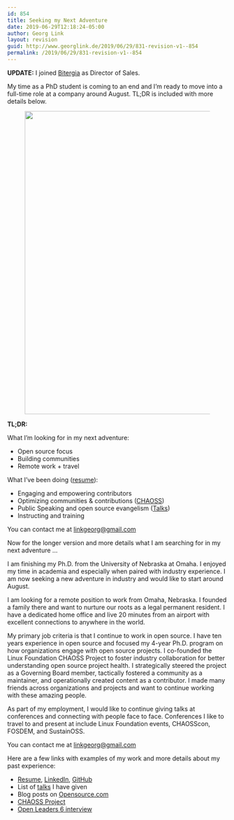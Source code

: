 ```yaml
---
id: 854
title: Seeking my Next Adventure
date: 2019-06-29T12:18:24-05:00
author: Georg Link
layout: revision
guid: http://www.georglink.de/2019/06/29/831-revision-v1--854
permalink: /2019/06/29/831-revision-v1--854
---
```

**UPDATE:** I joined [Bitergia](http://www.bitergia.com) as Director of Sales.

My time as a PhD student is coming to an end and I’m ready to move into a full-time role at a company around August. TL;DR is included with more details below.  
<figure class="wp-block-image">

<img loading="lazy" width="800" height="692" src="http://www.georglink.de/media/2019/03/beam-me-up.jpg" alt="" class="wp-image-843" srcset="http://www.georglink.de/media/2019/03/beam-me-up.jpg 800w, http://www.georglink.de/media/2019/03/beam-me-up-300x260.jpg 300w, http://www.georglink.de/media/2019/03/beam-me-up-768x664.jpg 768w" sizes="(max-width: 800px) 100vw, 800px" /> </figure> 

<p style="text-align:left">
  <strong>TL;DR:</strong>
</p>

What I’m looking for in my next adventure:

  * Open source focus
  * Building communities
  * Remote work + travel

What I’ve been doing ([resume](https://georg.link/Resume-GeorgLink.pdf)):

  * Engaging and empowering contributors 
  * Optimizing communities & contributions ([CHAOSS](https://chaoss.community))
  * Public Speaking and open source evangelism ([Talks](http://www.georglink.de/talks))
  * Instructing and training 

You can contact me at <linkgeorg@gmail.com>  




  
Now for the longer version and more details what I am searching for in my next adventure …  


I am finishing my Ph.D. from the University of Nebraska at Omaha. I enjoyed my time in academia and especially when paired with industry experience. I am now seeking a new adventure in industry and would like to start around August.  


I am looking for a remote position to work from Omaha, Nebraska. I founded a family there and want to nurture our roots as a legal permanent resident. I have a dedicated home office and live 20 minutes from an airport with excellent connections to anywhere in the world.  


My primary job criteria is that I continue to work in open source. I have ten years experience in open source and focused my 4-year Ph.D. program on how organizations engage with open source projects. I co-founded the Linux Foundation CHAOSS Project to foster industry collaboration for better understanding open source project health. I strategically steered the project as a Governing Board member, tactically fostered a community as a maintainer, and operationally created content as a contributor. I made many friends across organizations and projects and want to continue working with these amazing people.  


As part of my employment, I would like to continue giving talks at conferences and connecting with people face to face. Conferences I like to travel to and present at include Linux Foundation events, CHAOSScon, FOSDEM, and SustainOSS.  


You can contact me at <linkgeorg@gmail.com>



  
Here are a few links with examples of my work and more details about my past experience:

  * [Resume](http://georg.link/Resume-GeorgLink.pdf), [LinkedIn](https://www.linkedin.com/in/georglink), [GitHub](https://github.com/georglink/)
  * List of [talks](http://www.georglink.de/talks) I have given
  * Blog posts on [Opensource.com](https://opensource.com/users/georglink)
  * [CHAOSS Project](https://chaoss.community/)
  * [Open Leaders 6 interview](https://medium.com/mozilla-festival/the-chaoss-project-open-leaders-6-37c2799c2dd3)